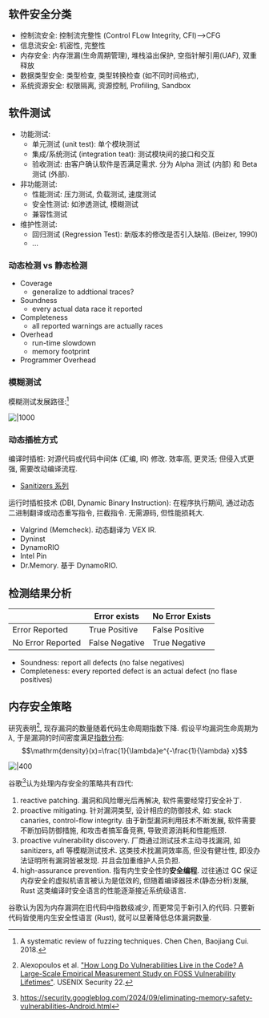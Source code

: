 ## 软件安全分类

- 控制流安全: 控制流完整性 (Control FLow Integrity, CFI)-->CFG
- 信息流安全: 机密性, 完整性
- 内存安全: 内存泄漏(生命周期管理), 堆栈溢出保护, 空指针解引用(UAF), 双重释放
- 数据类型安全: 类型检查, 类型转换检查 (如不同时间格式), 
- 系统资源安全: 权限隔离, 资源控制, Profiling, Sandbox

## 软件测试

- 功能测试:
	- 单元测试 (unit test): 单个模块测试
	- 集成/系统测试 (integration teat): 测试模块间的接口和交互
	- 验收测试: 由客户确认软件是否满足需求. 分为 Alpha 测试 (内部) 和 Beta 测试 (外部).
- 非功能测试:
	- 性能测试: 压力测试, 负载测试, 速度测试
	- 安全性测试: 如渗透测试, 模糊测试
	- 兼容性测试
- 维护性测试:
	- 回归测试 (Regression Test): 新版本的修改是否引入缺陷. (Beizer, 1990)
	- ...

### 动态检测 vs 静态检测

- Coverage
	- generalize to addtional traces?
- Soundness
	- every actual data race it reported
- Completeness
	- all reported warnings are actually races
- Overhead
	- run-time slowdown
	- memory footprint
- Programmer Overhead

### 模糊测试

模糊测试发展路径:[^3]

![|1000](../../attach/Fuzzing%20技术演变.avif)

### 动态插桩方式

编译时插桩: 对源代码或代码中间体 (汇编, IR) 修改. 效率高, 更灵活; 但侵入式更强, 需要改动编译流程.
- [Sanitizers 系列](工具/Sanitizer.md)

运行时插桩技术 (DBI, Dynamic Binary Instruction): 在程序执行期间, 通过动态二进制翻译或动态重写指令, 拦截指令. 无需源码, 但性能损耗大.
- Valgrind (Memcheck). 动态翻译为 VEX IR.
- Dyninst
- DynamoRIO
- Intel Pin
- Dr.Memory. 基于 DynamoRIO.


## 检测结果分析

|                   | Error exists   | No Error Exists |
| ----------------- | -------------- | --------------- |
| Error Reported    | True Positive  | False Positive  |
| No Error Reported | False Negative | True Negative                |

- Soundness: report all defects (no false negatives)
- Completeness: every reported defect is an actual defect (no flase positives)

## 内存安全策略

研究表明[^1], 现存漏洞的数量随着代码生命周期指数下降. 假设平均漏洞生命周期为 $\lambda$, 于是漏洞的时间密度满足[指数分布](../../Math/概率论与随机过程/随机变量分布/指数分布.md): $$\mathrm{density}(x)=\frac{1}{\lambda}e^{-\frac{1}{\lambda} x}$$

![|400](../../attach/漏洞之生命周期.avif)

谷歌[^2]认为处理内存安全的策略共有四代:
1. reactive patching. 漏洞和风险曝光后再解决, 软件需要经常打安全补丁.
2. proactive mitigating. 针对漏洞类型, 设计相应的防御技术, 如: stack canaries, control-flow integrity. 由于新型漏洞利用技术不断发展, 软件需要不断加码防御措施, 和攻击者搞军备竞赛, 导致资源消耗和性能瓶颈.
3. proactive vulnerability discovery. 厂商通过测试技术主动寻找漏洞, 如 sanitizers, afl 等模糊测试技术. 这类技术找漏洞效率高, 但没有健壮性, 即没办法证明所有漏洞皆被发现. 并且会加重维护人员负担.
4. high-assurance prevention. 指有内生安全性的**安全编程**. 过往通过 GC 保证内存安全的虚拟机语言被认为是低效的, 但随着编译器技术(静态分析)发展, Rust 这类编译时安全语言的性能逐渐接近系统级语言. 

谷歌认为因为内存漏洞在旧代码中指数级减少, 而更常见于新引入的代码. 只要新代码皆使用内生安全性语言 (Rust), 就可以显著降低总体漏洞数量.

[^1]: Alexopoulos et al. ["How Long Do Vulnerabilities Live in the Code? A Large-Scale Empirical Measurement Study on FOSS Vulnerability Lifetimes"](https://www.usenix.org/conference/usenixsecurity22/presentation/alexopoulos). USENIX Security 22.

[^2]: https://security.googleblog.com/2024/09/eliminating-memory-safety-vulnerabilities-Android.html

[^3]: A systematic review of fuzzing techniques. Chen Chen, Baojiang Cui. 2018.
